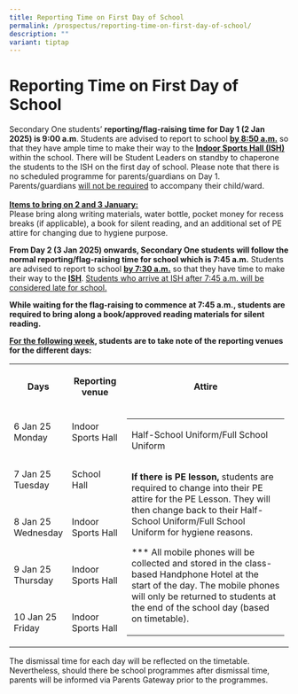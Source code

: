 ```yaml
---
title: Reporting Time on First Day of School
permalink: /prospectus/reporting-time-on-first-day-of-school/
description: ""
variant: tiptap
---
```

<h1>Reporting Time on First Day of School</h1>
<p>Secondary One students’ <strong>reporting/flag-raising time for Day 1 (2 Jan 2025) is 9:00 a.m</strong>.
Students are advised to report to school <strong><u>by 8:50 a.m.</u></strong> so
that they have ample time to make their way to the <strong><u>Indoor Sports Hall (ISH)</u></strong> within
the school. There will be Student Leaders on standby to chaperone the students
to the ISH on the first day of school. Please note that there is no scheduled
programme for parents/guardians on Day 1. Parents/guardians <u>will not be required</u> to
accompany their child/ward.
<br>
<br><strong><u>Items to bring on 2 and 3 January:</u></strong>
<br>Please bring along writing materials, water bottle, pocket money for recess
breaks (if applicable), a book for silent reading, and an additional set
of PE attire for changing due to hygiene&nbsp;purpose.</p>
<p><strong>From Day 2 (3 Jan 2025) onwards, Secondary One students will follow the normal reporting/flag-raising time for school which is 7:45 a.m.</strong> Students
are advised to report to school <strong><u>by 7:30 a.m.</u></strong> so that
they have time to make their way to the <strong><u>ISH</u></strong>. <u>Students who arrive at ISH after 7:45 a.m. will be considered late for school.</u>
</p>
<p><strong>While waiting for the flag-raising to commence at 7:45 a.m., students are required to bring along a book/approved reading materials for silent reading.</strong>
</p>
<p><strong><u>For the following week</u>, students are to take note of the reporting venues for the different days:</strong>
</p>
<p></p>
<table style="minWidth: 75px">
<colgroup>
<col>
<col>
<col>
</colgroup>
<tbody>
<tr>
<th rowspan="1" colspan="1">
<p>Days</p>
</th>
<th rowspan="1" colspan="1">
<p>Reporting venue</p>
</th>
<th rowspan="1" colspan="1">
<p>Attire</p>
</th>
</tr>
<tr>
<td rowspan="1" colspan="1">
<p>6 Jan 25
<br>Monday</p>
</td>
<td rowspan="1" colspan="1">
<p>Indoor Sports Hall</p>
</td>
<td rowspan="5" colspan="1">
<p></p>
<table style="minWidth: 25px">
<colgroup>
<col>
</colgroup>
<tbody>
<tr>
<td rowspan="1" colspan="1">
<p>Half-School Uniform/Full School Uniform
<br>
<br>
</p>
<p><strong>If there is PE lesson,</strong> students are required to change
into their PE attire for the PE Lesson. They will then change back to their
Half-School Uniform/Full School Uniform for hygiene reasons.</p>
<p>*** All mobile phones will be collected and stored in the class-based
Handphone Hotel at the start of the day. The mobile phones will only be
returned to students at the end of the school day (based on timetable).</p>
</td>
</tr>
</tbody>
</table>
<p></p>
</td>
</tr>
<tr>
<td rowspan="1" colspan="1">
<p>7 Jan 25
<br>Tuesday</p>
</td>
<td rowspan="1" colspan="1">
<p>School Hall</p>
</td>
</tr>
<tr>
<td rowspan="1" colspan="1">
<p>8 Jan 25
<br>Wednesday</p>
</td>
<td rowspan="1" colspan="1">
<p>Indoor Sports Hall</p>
</td>
</tr>
<tr>
<td rowspan="1" colspan="1">
<p>9 Jan 25
<br>Thursday</p>
</td>
<td rowspan="1" colspan="1">
<p>Indoor Sports Hall</p>
</td>
</tr>
<tr>
<td rowspan="1" colspan="1">
<p>10 Jan 25
<br>Friday</p>
</td>
<td rowspan="1" colspan="1">
<p>Indoor Sports Hall</p>
</td>
</tr>
</tbody>
</table>
<p>The dismissal time for each day will be reflected on the timetable. Nevertheless,
should there be school programmes after dismissal time, parents will be
informed via Parents Gateway prior to the programmes.</p>